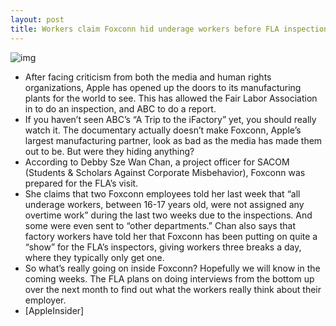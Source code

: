 ```yaml
---
layout: post
title: Workers claim Foxconn hid underage workers before FLA inspection
---
```

![img](http://media.idownloadblog.com/wp-content/uploads/2012/01/foxconn.jpg)
* After facing criticism from both the media and human rights organizations, Apple has opened up the doors to its manufacturing plants for the world to see. This has allowed the Fair Labor Association in to do an inspection, and ABC to do a report.
* If you haven’t seen ABC’s “A Trip to the iFactory” yet, you should really watch it. The documentary actually doesn’t make Foxconn, Apple’s largest manufacturing partner, look as bad as the media has made them out to be. But were they hiding anything?
* According to Debby Sze Wan Chan, a project officer for SACOM (Students & Scholars Against Corporate Misbehavior), Foxconn was prepared for the FLA’s visit.
* She claims that two Foxconn employees told her last week that “all underage workers, between 16-17 years old, were not assigned any overtime work” during the last two weeks due to the inspections. And some were even sent to “other departments.” Chan also says that factory workers have told her that Foxconn has been putting on quite a “show” for the FLA’s inspectors, giving workers three breaks a day, where they typically only get one.
* So what’s really going on inside Foxconn? Hopefully we will know in the coming weeks. The FLA plans on doing interviews from the bottom up over the next month to find out what the workers really think about their employer.
* [AppleInsider]

